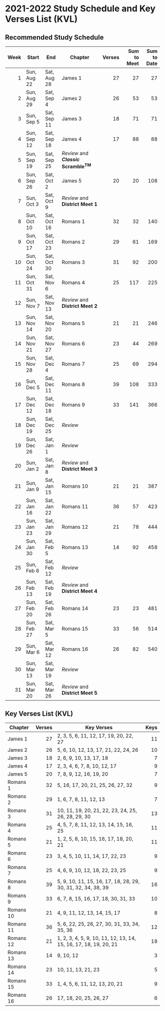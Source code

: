 <!--% hide_header_photo -->

# 2021-2022 Study Schedule and Key Verses List (KVL)

## Recommended Study Schedule

| Week | Start       | End          | Chapter   | Verses | Sum to Meet | Sum to Date        |
|-----:|-------------|--------------|-----------|-------:|------------:|-------------------:|
|    1 | Sun, Aug 22 | Sat, Aug 28  | James 1   |     27 |          27 |                 27 |
|    2 | Sun, Aug 29 | Sat, Sep 4   | James 2   |     26 |          53 |                 53 |
|    3 | Sun, Sep 5  | Sat, Sep 11  | James 3   |     18 |          71 |                 71 |
|    4 | Sun, Sep 12 | Sat, Sep 18  | James 4   |     17 |          88 |                 88 |
|    5 | Sun, Sep 19 | Sat, Sep 25  | *Review* and **<i>Classic</i> Scramble<sup>TM</sup>** ||||
|    6 | Sun, Sep 26 | Sat, Oct 2   | James 5   |     20 |          20 |                108 |
|    7 | Sun, Oct 3  | Sat, Oct 9   | *Review* and **District Meet 1**                      ||||
|    8 | Sun, Oct 10 | Sat, Oct 16  | Romans 1  |     32 |          32 |                140 |
|    9 | Sun, Oct 17 | Sat, Oct 23  | Romans 2  |     29 |          61 |                169 |
|   10 | Sun, Oct 24 | Sat, Oct 30  | Romans 3  |     31 |          92 |                200 |
|   11 | Sun, Oct 31 | Sat, Nov 6   | Romans 4  |     25 |         117 |                225 |
|   12 | Sun, Nov 7  | Sat, Nov 13  | *Review* and **District Meet 2**                      ||||
|   13 | Sun, Nov 14 | Sat, Nov 20  | Romans 5  |     21 |          21 |                246 |
|   14 | Sun, Nov 21 | Sat, Nov 27  | Romans 6  |     23 |          44 |                269 |
|   15 | Sun, Nov 28 | Sat, Dec 4   | Romans 7  |     25 |          69 |                294 |
|   16 | Sun, Dec 5  | Sat, Dec 11  | Romans 8  |     39 |         108 |                333 |
|   17 | Sun, Dec 12 | Sat, Dec 18  | Romans 9  |     33 |         141 |                366 |
|   18 | Sun, Dec 19 | Sat, Dec 25  | *Review*                                              ||||
|   19 | Sun, Dec 26 | Sat, Jan 1   | *Review*                                              ||||
|   20 | Sun, Jan 2  | Sat, Jan 8   | *Review* and **District Meet 3**                      ||||
|   21 | Sun, Jan 9  | Sat, Jan 15  | Romans 10 |     21 |          21 |                387 |
|   22 | Sun, Jan 16 | Sat, Jan 22  | Romans 11 |     36 |          57 |                423 |
|   23 | Sun, Jan 23 | Sat, Jan 29  | Romans 12 |     21 |          78 |                444 |
|   24 | Sun, Jan 30 | Sat, Feb 5   | Romans 13 |     14 |          92 |                458 |
|   25 | Sun, Feb 6  | Sat, Feb 12  | *Review*                                              ||||
|   26 | Sun, Feb 13 | Sat, Feb 19  | *Review* and **District Meet 4**                      ||||
|   27 | Sun, Feb 20 | Sat, Feb 26  | Romans 14 |     23 |          23 |                481 |
|   28 | Sun, Feb 27 | Sat, Mar 5   | Romans 15 |     33 |          56 |                514 |
|   29 | Sun, Mar 6  | Sat, Mar 12  | Romans 16 |     26 |          82 |                540 |
|   30 | Sun, Mar 13 | Sat, Mar 19  | *Review*                                              ||||
|   31 | Sun, Mar 20 | Sat, Mar 26  | *Review* and **District Meet 5**                      ||||

## Key Verses List (KVL)

| Chapter   | Verses | Key Verses                                                       | Keys |
|-----------|-------:|------------------------------------------------------------------|-----:|
| James 1   |     27 | 2, 3, 5, 6, 11, 12, 17, 19, 20, 22, 27                           |   11 |
| James 2   |     26 | 5, 6, 10, 12, 13, 17, 21, 22, 24, 26                             |   10 |
| James 3   |     18 | 2, 6, 9, 10, 13, 17, 18                                          |    7 |
| James 4   |     17 | 2, 3, 4, 6, 7, 8, 10, 12, 17                                     |    9 |
| James 5   |     20 | 7, 8, 9, 12, 16, 19, 20                                          |    7 |
| Romans 1  |     32 | 5, 16, 17, 20, 21, 25, 26, 27, 32                                |    9 |
| Romans 2  |     29 | 1, 6, 7, 8, 11, 12, 13                                           |    7 |
| Romans 3  |     31 | 10, 11, 19, 20, 21, 22, 23, 24, 25, 26, 28, 29, 30               |   13 |
| Romans 4  |     25 | 4, 5, 7, 8, 11, 12, 13, 14, 15, 16, 25                           |   11 |
| Romans 5  |     21 | 1, 2, 5, 8, 10, 15, 16, 17, 18, 20, 21                           |   11 |
| Romans 6  |     23 | 3, 4, 5, 10, 11, 14, 17, 22, 23                                  |    9 |
| Romans 7  |     25 | 4, 6, 9, 10, 12, 18, 22, 23, 25                                  |    9 |
| Romans 8  |     39 | 5, 9, 10, 11, 15, 16, 17, 18, 28, 29, 30, 31, 32, 34, 38, 39     |   16 |
| Romans 9  |     33 | 6, 7, 8, 15, 16, 17, 18, 30, 31, 33                              |   10 |
| Romans 10 |     21 | 4, 9, 11, 12, 13, 14, 15, 17                                     |    8 |
| Romans 11 |     36 | 5, 6, 22, 25, 26, 27, 30, 31, 33, 34, 35, 36                     |   12 |
| Romans 12 |     21 | 1, 2, 3, 4, 5, 9, 10, 11, 12, 13, 14, 15, 16, 17, 18, 19, 20, 21 |   18 |
| Romans 13 |     14 | 9, 10, 12                                                        |    3 |
| Romans 14 |     23 | 10, 11, 13, 21, 23                                               |    5 |
| Romans 15 |     33 | 1, 4, 5, 6, 11, 12, 13, 20, 21                                   |    9 |
| Romans 16 |     26 | 17, 18, 20, 25, 26, 27                                           |    6 |
